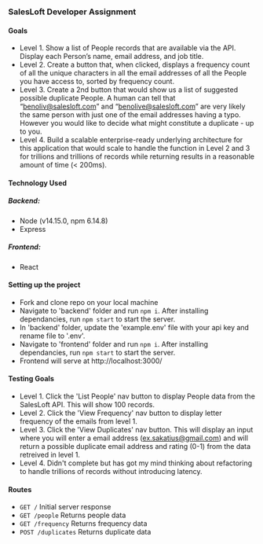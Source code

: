 ### SalesLoft Developer Assignment

#### Goals
- Level 1. Show a list of People records that are available via the API.  Display each Person’s name, email address, and job title.
- Level 2. Create a button that, when clicked, displays a frequency count of all the unique characters in all the email addresses of all the People you have access to, sorted by frequency count.
- Level 3. Create a 2nd button that would show us a list of suggested possible duplicate People.  A human can tell that “benoliv@salesloft.com” and “benolive@salesloft.com” are very likely the same person with just one of the email addresses having a typo.  However you would like to decide what might constitute a duplicate - up to you.
- Level 4. Build a scalable enterprise-ready underlying architecture for this application that would scale to handle the function in Level 2 and 3 for trillions and trillions of records while returning results in a reasonable amount of time (< 200ms).


#### Technology Used
 ##### Backend:
  - Node (v14.15.0, npm 6.14.8)
  - Express
  
 ##### Frontend:
  - React
  
#### Setting up the project
  - Fork and clone repo on your local machine
  - Navigate to 'backend' folder and run `npm i`. After installing dependancies, run `npm start` to start the server.
  - In 'backend' folder, update the 'example.env' file with your api key and rename file to '.env'.
  - Navigate to 'frontend' folder and run `npm i`. After installing dependancies, run `npm start` to start the server.
  - Frontend will serve at http://localhost:3000/

#### Testing Goals
- Level 1. Click the 'List People' nav button to display People data from the SalesLoft API. This will show 100 records.
- Level 2. Click the 'View Frequency' nav button to display letter frequency of the emails from level 1.
- Level 3. Click the 'View Duplicates' nav button. This will display an input where you will enter a email address (ex.sakatius@gmail.com) and will return a possible duplicate email address and rating (0-1) from the data retreived in level 1.
- Level 4. Didn't complete but has got my mind thinking about refactoring to handle trillions of records without introducing latency.

#### Routes
- `GET /` Initial server response
- `GET /people` Returns people data
- `GET /frequency` Returns frequency data
- `POST /duplicates` Returns duplicate data



